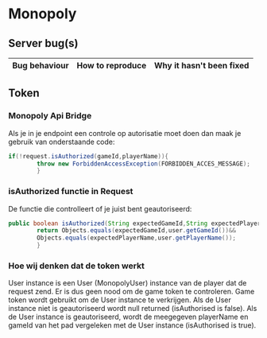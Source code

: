 # Monopoly

## Server bug(s)

| Bug behaviour                                                                       | How to reproduce                                                                                                                                                                                                                                                                                                                                                 | Why it hasn't been fixed                      |
|-------------------------------------------------------------------------------------|------------------------------------------------------------------------------------------------------------------------------------------------------------------------------------------------------------------------------------------------------------------------------------------------------------------------------------------------------------------|-----------------------------------------------|

## Token

### Monopoly Api Bridge
Als je in je endpoint een controle op autorisatie moet doen dan maak je gebruik van onderstaande code:
```java
if(!request.isAuthorized(gameId,playerName)){
        throw new ForbiddenAccessException(FORBIDDEN_ACCES_MESSAGE);
        }
```

### isAuthorized functie in Request
De functie die controlleert of je juist bent geautoriseerd:
```java
public boolean isAuthorized(String expectedGameId,String expectedPlayerName){
        return Objects.equals(expectedGameId,user.getGameId())&&
        Objects.equals(expectedPlayerName,user.getPlayerName());
        }
```

### Hoe wij denken dat de token werkt

User instance is een User (MonopolyUser) instance van de player dat de request zend.
Er is dus geen nood om de game token te controleren. Game token wordt gebruikt om de User instance te verkrijgen.
Als de User instance niet is geautoriseerd wordt null returned (isAuthorised is false).
Als de User instance is geautoriseerd, wordt de meegegeven playerName en gameId van het pad vergeleken met de User instance (isAuthorised is true).
